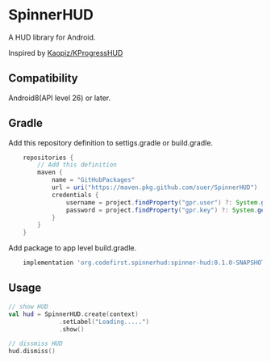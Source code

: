 SpinnerHUD
==========

A HUD library for Android.

Inspired by [Kaopiz/KProgressHUD](https://github.com/Kaopiz/KProgressHUD)

## Compatibility

Android8(API level 26) or later.

## Gradle

Add this repository definition to settigs.gradle or build.gradle.

```groovy
    repositories {
        // Add this definition
        maven {
            name = "GitHubPackages"
            url = uri("https://maven.pkg.github.com/suer/SpinnerHUD")
            credentials {
                username = project.findProperty("gpr.user") ?: System.getenv("USERNAME")
                password = project.findProperty("gpr.key") ?: System.getenv("TOKEN") ?: ""
            }
        }
    }
```

Add package to app level build.gradle.

```groovy
    implementation 'org.codefirst.spinnerhud:spinner-hud:0.1.0-SNAPSHOT'
```

## Usage

```kotlin
// show HUD
val hud = SpinnerHUD.create(context)
              .setLabel("Loading.....")
              .show()

// dissmiss HUD
hud.dismiss()
```
